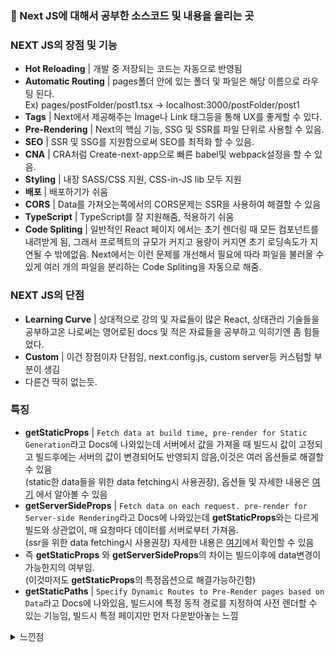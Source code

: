 ### 🧨 Next JS에 대해서 공부한 소스코드 및 내용을 올리는 곳

### NEXT JS의 장점 및 기능
- **Hot Reloading** | 개발 중 저장되는 코드는 자동으로 반영됨
- **Automatic Routing** | pages폴더 안에 있는 폴더 및 파일은 해당 이름으로 라우팅 된다.  
Ex) pages/postFolder/post1.tsx -> localhost:3000/postFolder/post1
- **Tags** | Next에서 제공해주는 Image나 Link 태그등을 통해 UX를 좋게할 수 있다.
- **Pre-Rendering** | Next의 핵심 기능, SSG 및 SSR를 파일 단위로 사용할 수 있음.
- **SEO** | SSR 및 SSG를 지원함으로써 SEO를 최적화 할 수 있음.
- **CNA** | CRA처럼 Create-next-app으로 빠른 babel및 webpack설정을 할 수 있음.
- **Styling** | 내장 SASS/CSS 지원, CSS-in-JS lib 모두 지원
- **배포** | 배포하기가 쉬움
- **CORS** | Data를 가져오는쪽에서의 CORS문제는 SSR을 사용하여 해결할 수 있음
- **TypeScript** | TypeScript를 잘 지원해줌, 적용하기 쉬움
- **Code Spliting** | 일반적인 React 페이지 에서는 초기 렌더링 때 모든 컴포넌트를 내려받게 됨, 그래서 프로젝트의 규모가 커지고 용량이 커지면 초기 로딩속도가 지연될 수 밖에없음. 
Next에서는 이런 문제를 개선해서 필요에 따라 파일을 불러올 수 있게 여러 개의 파일을 분리하는 Code Spliting을 자동으로 해줌.

### NEXT JS의 단점
- **Learning Curve** | 상대적으로 강의 및 자료들이 많은 React, 상태관리 기술들을 공부하고온 나로써는 영어로된 docs 및 적은 자료들을 공부하고 익히기엔 좀 힘들었다.
- **Custom** | 이건 장점이자 단점임, next.config.js, custom server등 커스텀할 부분이 생김
- 다른건 딱히 없는듯.

### 특징
- **getStaticProps** | ```Fetch data at build time, pre-render for Static Generation```라고 Docs에 나와있는데 서버에서 값을 가져올 때 빌드시 값이 고정되고 빌드후에는 서버의 값이 변경되어도 반영되지 않음,이것은 여러 옵션들로 해결할 수 있음   
 (static한 data들을 위한 data fetching시 사용권장), 옵션들 및 자세한 내용은 [여기](https://nextjs.org/docs/basic-features/data-fetching#getstaticprops-static-generation) 에서 알아볼 수 있음
- **getServerSideProps** | ```Fetch data on each request. pre-render for Server-side Rendering```라고 Docs에 나와있는데 **getStaticProps**와는 다르게 빌드와 상관없이, 매 요청마다 데이터를 서버로부터 가져옴.     
(ssr을 위한 data fetching시 사용권장) 자세한 내용은 [여기](https://nextjs.org/docs/basic-features/data-fetching#getserversideprops-server-side-rendering)에서 확인할 수 있음
- 즉 **getStaticProps** 와 **getServerSideProps**의 차이는 빌드이후에 data변경이 가능한지의 여부임.   
(이것마저도 **getStaticProps**의 특정옵션으로 해결가능하긴함)
- **getStaticPaths** | ```Specify Dynamic Routes to Pre-Render pages based on Data```라고 Docs에 나와있음, 빌드시에 특정 동적 경로를 지정하여 사전 렌더할 수 있는 기능임, 빌드시 특정 페이지만 먼저 다운받아놓는 느낌

<details>
 <summary>느낀점</summary>
React및 상태관리를 어느정도 다룰 수 있게 되고나서 NEXT를 공부하기 시작했는데 영어로된 Docs나 상대적으로 적은 자료들로 공부하는게 쉽지 않았다. 영어 공부를 더 해야겠다고 느꼈고 아직 공식문서를 잘 보지못한다고 생각했다.
맨 처음 공부하기 시작했을 때는 파일구조나 상태관리 및 데이터 통신에 대한 흐름을 이해하기 어려워서 힘들었으나,
다른사람들의 깃허브 레포지토리와 친구들의 조언으로 수월해진것 같다.
또 SSR을하기위해서 많이 공부해야하는줄 알았으나 React와 상태관리를 어느정도 다룰 수 있으면 NEXT의 덕분인지 구현하는것이 꽤 쉬웠다.
앞으로 블로그등 SSR이 필요한 사이트가 있으면 NEXT를 이용해서 만들어 볼것같다.
</details>
